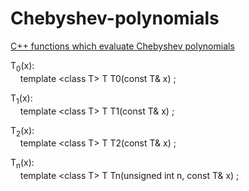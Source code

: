 Chebyshev-polynomials
=====================

<a href="http://www.storage-b.com/math-numerical-analysis/27">C++ functions which evaluate Chebyshev polynomials</a>

T<sub>0</sub>(x):<br />
&nbsp;&nbsp;&nbsp;&nbsp;template &lt;class T&gt; T T0(const T& x) ;

T<sub>1</sub>(x):<br />
&nbsp;&nbsp;&nbsp;&nbsp;template &lt;class T&gt; T T1(const T& x) ;

T<sub>2</sub>(x):<br />
&nbsp;&nbsp;&nbsp;&nbsp;template &lt;class T&gt; T T2(const T& x) ;

T<sub>n</sub>(x):<br />
&nbsp;&nbsp;&nbsp;&nbsp;template &lt;class T&gt; T Tn(unsigned int n, const T& x) ;
